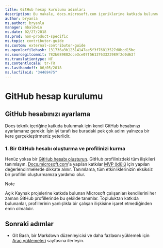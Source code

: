 ```yaml
---
title: GitHub hesap kurulumu adımları
description: Bu makale, docs.microsoft.com içeriklerine katkıda bulunmak için gereken GitHub hesaplarını ayarlama işleminde size yol gösterir.
author: bryanla
ms.author: bryanla
manager: mbaldwin
ms.date: 02/27/2018
ms.prod: non-product-specific
ms.topic: contributor-guide
ms.custom: external-contributor-guide
ms.openlocfilehash: 131736a3b12314147ae5f3f76813527d8bcd15bc
ms.sourcegitcommit: 782b689882cce3ce07f5613763322989f2d0d63f
ms.translationtype: HT
ms.contentlocale: tr-TR
ms.lasthandoff: 06/05/2018
ms.locfileid: "34469475"
---
```

# <a name="github-account-setup"></a>GitHub hesap kurulumu

## <a name="set-up-your-github-account"></a>GitHub hesabınızı ayarlama

Docs teknik içeriğine katkıda bulunmak için kendi GitHub hesabınızı ayarlamanız gerekir. İşin iyi tarafı ise buradaki pek çok adımı yalnızca bir kere gerçekleştirmeniz yeterlidir.

### <a name="1-create-a-github-account-and-set-up-your-profile"></a>1. Bir GitHub hesabı oluşturma ve profilinizi kurma

Henüz yoksa bir [GitHub hesabı oluşturun](https://github.com/join). GitHub profilinizdeki tüm ilişkileri tanımlayın. [Docs.microsoft.com](https://docs.microsoft.com)'a yapılan katkılar [MVP ödülü](https://mvp.microsoft.com) için yapılan değerlendirmelerde dikkate alınır. Tanımlama, tüm etkinliklerinizin eksiksiz bir profilini oluşturmamıza yardımcı olur.

>[!NOTE]
> Açık Kaynak projelerine katkıda bulunan Microsoft çalışanları kendilerini her zaman GitHub profillerinde bu şekilde tanımlar. Topluluktan katkıda bulunanlar, profillerinin yanlışlıkla bir çalışan ilişkisine işaret etmediğinden emin olmalıdır.

## <a name="next-steps"></a>Sonraki adımlar

* Git Bash, bir Markdown düzenleyicisi ve daha fazlasını yüklemek için [Araç yüklemeleri](get-started-setup-tools.md) sayfasına ilerleyin.
